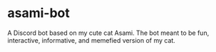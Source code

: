 # asami-bot
A Discord bot based on my cute cat Asami. The bot meant to be fun, interactive, informative, and memefied version of my cat.
